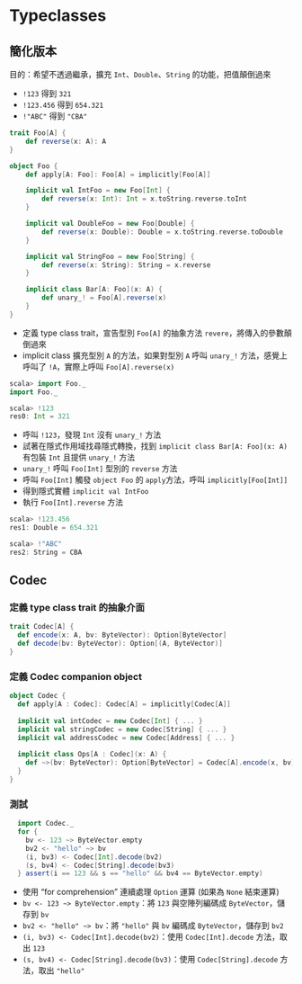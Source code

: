 # Typeclasses

## 簡化版本
目的：希望不透過繼承，擴充 `Int`、`Double`、`String` 的功能，把值顛倒過來
- `!123` 得到 `321`
- `!123.456` 得到 `654.321`
- `!"ABC"` 得到 `"CBA"`

```scala
trait Foo[A] {
    def reverse(x: A): A
}

object Foo {
    def apply[A: Foo]: Foo[A] = implicitly[Foo[A]]

    implicit val IntFoo = new Foo[Int] {
        def reverse(x: Int): Int = x.toString.reverse.toInt
    }

    implicit val DoubleFoo = new Foo[Double] {
        def reverse(x: Double): Double = x.toString.reverse.toDouble
    }

    implicit val StringFoo = new Foo[String] {
        def reverse(x: String): String = x.reverse
    }

    implicit class Bar[A: Foo](x: A) {
        def unary_! = Foo[A].reverse(x)
    }
}
```
- 定義 type class trait，宣告型別 `Foo[A]` 的抽象方法 `revere`，將傳入的參數顛倒過來
- implicit class 擴充型別 `A` 的方法，如果對型別 `A` 呼叫 `unary_!` 方法，感覺上呼叫了 `!A`，實際上呼叫 `Foo[A].reverse(x)` 

```scala
scala> import Foo._
import Foo._

scala> !123
res0: Int = 321
```
- 呼叫 `!123`，發現 `Int` 沒有 `unary_!` 方法
- 試著在隱式作用域找尋隱式轉換，找到 `implicit class Bar[A: Foo](x: A)` 有包裝 `Int` 且提供 `unary_!` 方法
- `unary_!` 呼叫 `Foo[Int]` 型別的 `reverse` 方法
- 呼叫 `Foo[Int]` 觸發 `object Foo` 的 `apply`方法，呼叫 `implicitly[Foo[Int]]`
- 得到隱式實體 `implicit val IntFoo`
- 執行 `Foo[Int].reverse` 方法

```scala
scala> !123.456
res1: Double = 654.321

scala> !"ABC"
res2: String = CBA
```

## Codec

### 定義 type class trait 的抽象介面
```scala
trait Codec[A] {
  def encode(x: A, bv: ByteVector): Option[ByteVector]
  def decode(bv: ByteVector): Option[(A, ByteVector)]
}
```

### 定義 Codec companion object
```scala
object Codec {
  def apply[A : Codec]: Codec[A] = implicitly[Codec[A]]
  
  implicit val intCodec = new Codec[Int] { ... }
  implicit val stringCodec = new Codec[String] { ... }
  implicit val addressCodec = new Codec[Address] { ... }
  
  implicit class Ops[A : Codec](x: A) {
    def ~>(bv: ByteVector): Option[ByteVector] = Codec[A].encode(x, bv)
  }
}
```

### 測試
```scala
  import Codec._
  for {
    bv <- 123 ~> ByteVector.empty
    bv2 <- "hello" ~> bv
    (i, bv3) <- Codec[Int].decode(bv2)
    (s, bv4) <- Codec[String].decode(bv3)
  } assert(i == 123 && s == "hello" && bv4 == ByteVector.empty)
```
- 使用 “for comprehension” 連續處理 `Option` 運算 (如果為 `None` 結束運算)
- `bv <- 123 ~> ByteVector.empty`：將 `123` 與空陣列編碼成 `ByteVector`，儲存到 `bv`
- `bv2 <- "hello" ~> bv`：將 `"hello"` 與 `bv` 編碼成 `ByteVector`，儲存到 `bv2`
- `(i, bv3) <- Codec[Int].decode(bv2)`：使用 `Codec[Int].decode` 方法，取出 `123`
- `(s, bv4) <- Codec[String].decode(bv3)`：使用 `Codec[String].decode` 方法，取出 `"hello"`
